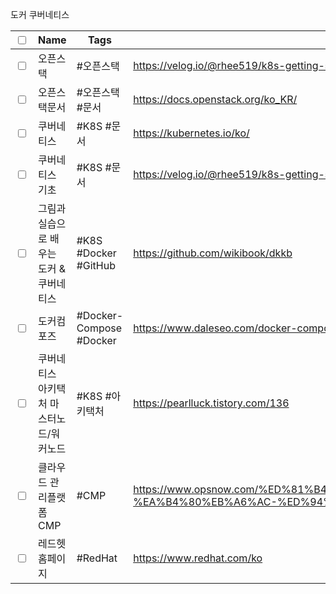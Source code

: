 도커 쿠버네티스 

| <input type="checkbox"/> | Name                                     | Tags                    | Url                                                                                                             |
| ------------------------ | ---------------------------------------- | ----------------------- | --------------------------------------------------------------------------------------------------------------- |
| <input type="checkbox"/> | 오픈스택                                 | #오픈스택               | https://velog.io/@rhee519/k8s-getting-started                                                                   |
| <input type="checkbox"/> | 오픈스택문서                             | #오픈스택 #문서         | https://docs.openstack.org/ko_KR/                                                                               |
| <input type="checkbox"/> | 쿠버네티스                               | #K8S #문서              | https://kubernetes.io/ko/                                                                                       |
| <input type="checkbox"/> | 쿠버네티스 기초                          | #K8S  #문서             | https://velog.io/@rhee519/k8s-getting-started                                                                   |
| <input type="checkbox"/> | 그림과 실습으로 배우는 도커 & 쿠버네티스 | #K8S #Docker #GitHub    | https://github.com/wikibook/dkkb                                                                                |
| <input type="checkbox"/> | 도커컴포즈                               | #Docker-Compose #Docker | https://www.daleseo.com/docker-compose/                                                                         |
| <input type="checkbox"/> | 쿠버네티스 아키택처 마스터노드/워커노드  | #K8S #아키택처          | https://pearlluck.tistory.com/136                                                                               |
| <input type="checkbox"/> | 클라우드 관리플랫폼 CMP                  | #CMP                    | https://www.opsnow.com/%ED%81%B4%EB%9D%BC%EC%9A%B0%EB%93%9C-%EA%B4%80%EB%A6%AC-%ED%94%8C%EB%9E%AB%ED%8F%BC-cmp/ |
| <input type="checkbox"/> | 레드헷 홈페이지                          | #RedHat                 | https://www.redhat.com/ko                                                                                       |













